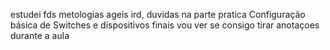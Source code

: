 estudei 
fds
	metologias ageis 
 ird, duvidas na parte pratica 
	 Configuração básica de Switches e dispositivos finais
vou ver se consigo tirar anotaçoes durante a aula 
